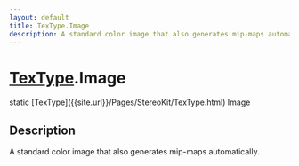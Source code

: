```yaml
---
layout: default
title: TexType.Image
description: A standard color image that also generates mip-maps automatically.
---
```

# [TexType]({{site.url}}/Pages/StereoKit/TexType.html).Image

<div class='signature' markdown='1'>
static [TexType]({{site.url}}/Pages/StereoKit/TexType.html) Image
</div>

## Description
A standard color image that also generates mip-maps
automatically.

